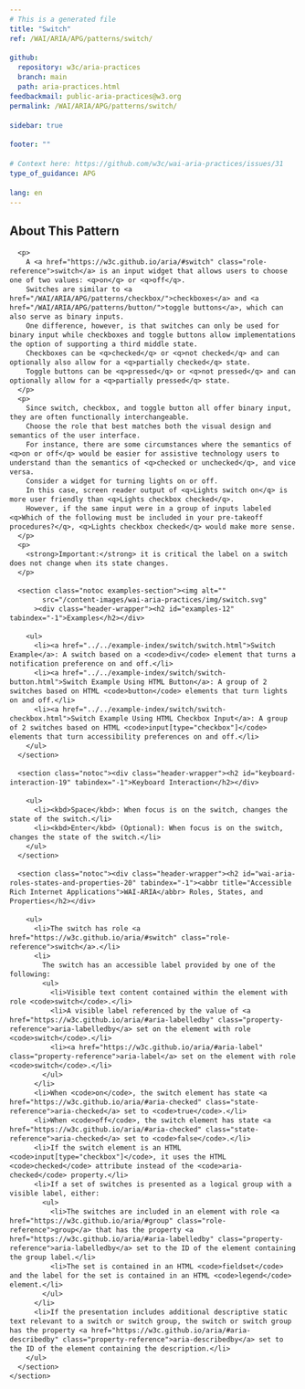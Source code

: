 ```yaml
---
# This is a generated file
title: "Switch"
ref: /WAI/ARIA/APG/patterns/switch/

github:
  repository: w3c/aria-practices
  branch: main
  path: aria-practices.html
feedbackmail: public-aria-practices@w3.org
permalink: /WAI/ARIA/APG/patterns/switch/

sidebar: true

footer: ""

# Context here: https://github.com/w3c/wai-aria-practices/issues/31
type_of_guidance: APG

lang: en
---
```



<link rel="stylesheet" href="/content-assets/wai-aria-practices/styles.css">
<!-- Code highlighting styles -->
<link rel="stylesheet" href="/WAI/ARIA/APG/example-index/css/github.css">

<script>
const addBodyClass = "pattern-page";
const enableSidebar = true;
if (addBodyClass) document.body.classList.add(addBodyClass);
if (enableSidebar) document.body.classList.add('has-sidebar');
</script>
    
<div>
<section class="widget" id="switch"><h2 id="about-this-pattern" tabindex="-1">About This Pattern</h2><div class="header-wrapper"></div>
      
      <p>
        A <a href="https://w3c.github.io/aria/#switch" class="role-reference">switch</a> is an input widget that allows users to choose one of two values: <q>on</q> or <q>off</q>.
        Switches are similar to <a href="/WAI/ARIA/APG/patterns/checkbox/">checkboxes</a> and <a href="/WAI/ARIA/APG/patterns/button/">toggle buttons</a>, which can also serve as binary inputs.
        One difference, however, is that switches can only be used for binary input while checkboxes and toggle buttons allow implementations the option of supporting a third middle state.
        Checkboxes can be <q>checked</q> or <q>not checked</q> and can optionally also allow for a <q>partially checked</q> state.
        Toggle buttons can be <q>pressed</q> or <q>not pressed</q> and can optionally allow for a <q>partially pressed</q> state.
      </p>
      <p>
        Since switch, checkbox, and toggle button all offer binary input, they are often functionally interchangeable.
        Choose the role that best matches both the visual design and semantics of the user interface.
        For instance, there are some circumstances where the semantics of <q>on or off</q> would be easier for assistive technology users to understand than the semantics of <q>checked or unchecked</q>, and vice versa.
        Consider a widget for turning lights on or off.
        In this case, screen reader output of <q>Lights switch on</q> is more user friendly than <q>Lights checkbox checked</q>.
        However, if the same input were in a group of inputs labeled <q>Which of the following must be included in your pre-takeoff procedures?</q>, <q>Lights checkbox checked</q> would make more sense.
      </p>
      <p>
        <strong>Important:</strong> it is critical the label on a switch does not change when its state changes.
      </p>

      <section class="notoc examples-section"><img alt="" 
            src="/content-images/wai-aria-practices/img/switch.svg"
          ><div class="header-wrapper"><h2 id="examples-12" tabindex="-1">Examples</h2></div>
        
        <ul>
          <li><a href="../../example-index/switch/switch.html">Switch Example</a>: A switch based on a <code>div</code> element that turns a notification preference on and off.</li>
          <li><a href="../../example-index/switch/switch-button.html">Switch Example Using HTML Button</a>: A group of 2 switches based on HTML <code>button</code> elements that turn lights on and off.</li>
          <li><a href="../../example-index/switch/switch-checkbox.html">Switch Example Using HTML Checkbox Input</a>: A group of 2 switches based on HTML <code>input[type="checkbox"]</code> elements that turn accessibility preferences on and off.</li>
        </ul>
      </section>

      <section class="notoc"><div class="header-wrapper"><h2 id="keyboard-interaction-19" tabindex="-1">Keyboard Interaction</h2></div>
        
        <ul>
          <li><kbd>Space</kbd>: When focus is on the switch, changes the state of the switch.</li>
          <li><kbd>Enter</kbd> (Optional): When focus is on the switch, changes the state of the switch.</li>
        </ul>
      </section>

      <section class="notoc"><div class="header-wrapper"><h2 id="wai-aria-roles-states-and-properties-20" tabindex="-1"><abbr title="Accessible Rich Internet Applications">WAI-ARIA</abbr> Roles, States, and Properties</h2></div>
        
        <ul>
          <li>The switch has role <a href="https://w3c.github.io/aria/#switch" class="role-reference">switch</a>.</li>
          <li>
            The switch has an accessible label provided by one of the following:
            <ul>
              <li>Visible text content contained within the element with role <code>switch</code>.</li>
              <li>A visible label referenced by the value of <a href="https://w3c.github.io/aria/#aria-labelledby" class="property-reference">aria-labelledby</a> set on the element with role <code>switch</code>.</li>
              <li><a href="https://w3c.github.io/aria/#aria-label" class="property-reference">aria-label</a> set on the element with role <code>switch</code>.</li>
            </ul>
          </li>
          <li>When <code>on</code>, the switch element has state <a href="https://w3c.github.io/aria/#aria-checked" class="state-reference">aria-checked</a> set to <code>true</code>.</li>
          <li>When <code>off</code>, the switch element has state <a href="https://w3c.github.io/aria/#aria-checked" class="state-reference">aria-checked</a> set to <code>false</code>.</li>
          <li>If the switch element is an HTML <code>input[type="checkbox"]</code>, it uses the HTML <code>checked</code> attribute instead of the <code>aria-checked</code> property.</li>
          <li>If a set of switches is presented as a logical group with a visible label, either:
            <ul>
              <li>The switches are included in an element with role <a href="https://w3c.github.io/aria/#group" class="role-reference">group</a> that has the property <a href="https://w3c.github.io/aria/#aria-labelledby" class="property-reference">aria-labelledby</a> set to the ID of the element containing the group label.</li>
              <li>The set is contained in an HTML <code>fieldset</code> and the label for the set is contained in an HTML <code>legend</code> element.</li>
            </ul>
          </li>
          <li>If the presentation includes additional descriptive static text relevant to a switch or switch group, the switch or switch group has the property <a href="https://w3c.github.io/aria/#aria-describedby" class="property-reference">aria-describedby</a> set to the ID of the element containing the description.</li>
        </ul>
      </section>
    </section>
</div>
<script>
  var SkipToConfig = {
    settings: {
      skipTo: {
        displayOption: 'popup',
        attachElement: '#site-header',
        colorTheme: 'aria'
      }
    }
  };
</script>
<script src="/content-assets/wai-aria-practices/skipto.min.js"></script>
